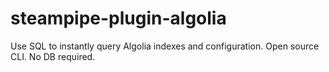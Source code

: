 # steampipe-plugin-algolia
Use SQL to instantly query Algolia indexes and configuration. Open source CLI. No DB required.
